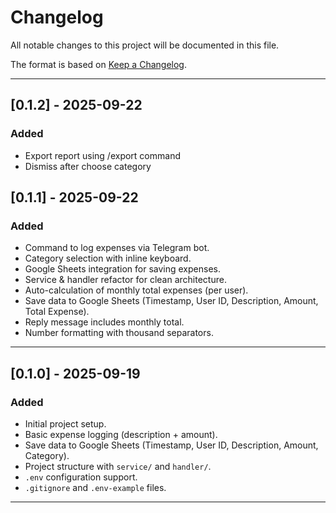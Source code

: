 # Changelog
All notable changes to this project will be documented in this file.

The format is based on [Keep a Changelog](https://keepachangelog.com/en/1.0.0/).

---
## [0.1.2] - 2025-09-22
### Added
- Export report using /export command
- Dismiss after choose category

## [0.1.1] - 2025-09-22
### Added
- Command to log expenses via Telegram bot.
- Category selection with inline keyboard.
- Google Sheets integration for saving expenses.
- Service & handler refactor for clean architecture.
- Auto-calculation of monthly total expenses (per user).
- Save data to Google Sheets (Timestamp, User ID, Description, Amount, Total Expense).
- Reply message includes monthly total.
- Number formatting with thousand separators.

---

## [0.1.0] - 2025-09-19
### Added
- Initial project setup.
- Basic expense logging (description + amount).
- Save data to Google Sheets (Timestamp, User ID, Description, Amount, Category).
- Project structure with `service/` and `handler/`.
- `.env` configuration support.
- `.gitignore` and `.env-example` files.

---
